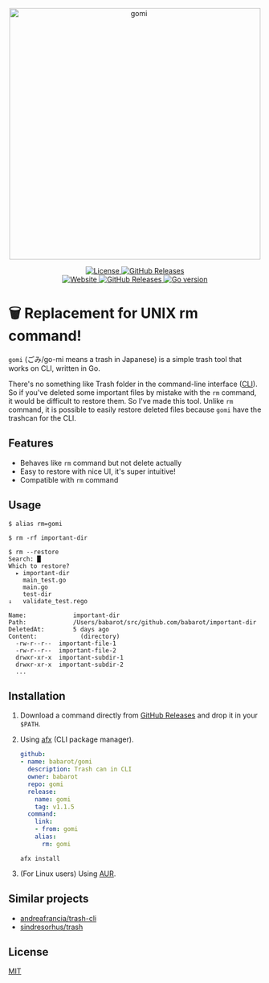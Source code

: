 <p align="center">
  <img src="./docs/screenshot.png" width="500" alt="gomi">
</p>

<p align="center">
    <a href="https://b4b4r07.mit-license.org">
        <img src="https://img.shields.io/github/license/babarot/gomi" alt="License"/>
    </a>
    <a href="https://github.com/babarot/gomi/releases">
        <img
            src="https://img.shields.io/github/v/release/babarot/gomi"
            alt="GitHub Releases"/>
    </a>
    <br />
    <a href="https://babarot.github.io/gomi/">
        <img
            src="https://img.shields.io/website?down_color=lightgrey&down_message=donw&up_color=green&up_message=up&url=https%3A%2F%2Fbabarot.me%2Fgomi"
            alt="Website"
            />
    </a>
    <a href="https://github.com/babarot/gomi/actions/workflows/release.yaml">
        <img
            src="https://github.com/babarot/gomi/actions/workflows/release.yaml/badge.svg"
            alt="GitHub Releases"
            />
    </a>
    <a href="https://github.com/babarot/gomi/blob/master/go.mod">
        <img
            src="https://img.shields.io/github/go-mod/go-version/babarot/gomi"
            alt="Go version"
            />
    </a>
</p>

# 🗑️ Replacement for UNIX rm command!

`gomi` (ごみ/go-mi means a trash in Japanese) is a simple trash tool that works on CLI, written in Go.

There's no something like Trash folder in the command-line interface ([CLI](http://en.wikipedia.org/wiki/Command-line_interface)). So if you've deleted some important files by mistake with the `rm` command, it would be difficult to restore them. So I've made this tool. Unlike `rm` command, it is possible to easily restore deleted files because `gomi` have the trashcan for the CLI.

## Features

- Behaves like `rm` command but not delete actually
- Easy to restore with nice UI, it's super intuitive!
- Compatible with `rm` command

## Usage

```console
$ alias rm=gomi
```
```console
$ rm -rf important-dir
```
```console
$ rm --restore
Search: █
Which to restore?
  ▸ important-dir
    main_test.go
    main.go
    test-dir
↓   validate_test.rego

Name:             important-dir
Path:             /Users/babarot/src/github.com/babarot/important-dir
DeletedAt:        5 days ago
Content:            (directory)
  -rw-r--r--  important-file-1
  -rw-r--r--  important-file-2
  drwxr-xr-x  important-subdir-1
  drwxr-xr-x  important-subdir-2
  ...
```

## Installation

1. Download a command directly from [GitHub Releases][release] and drop it in your `$PATH`.
2. Using [afx](https://github.com/babarot/afx) (CLI package manager).

    ```yaml
    github:
    - name: babarot/gomi
      description: Trash can in CLI
      owner: babarot
      repo: gomi
      release:
        name: gomi
        tag: v1.1.5
      command:
        link:
        - from: gomi
        alias:
          rm: gomi
    ```
    ```console
    afx install
    ```
3. (For Linux users) Using [AUR](https://aur.archlinux.org/packages/gomi/).

## Similar projects

- [andreafrancia/trash-cli](https://github.com/andreafrancia/trash-cli)
- [sindresorhus/trash](https://github.com/sindresorhus/trash)

## License

[MIT][license]

[release]: https://github.com/babarot/gomi/releases/latest
[license]: https://b4b4r07.mit-license.org
